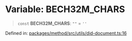# Variable: BECH32M\_CHARS

> `const` **BECH32M\_CHARS**: `""` = `''`

Defined in: [packages/method/src/utils/did-document.ts:16](https://github.com/dcdpr/did-btcr2-js/blob/c82bc5c69016e1146a0c52c6e6b21621f5abd6d4/packages/method/src/utils/did-document.ts#L16)
